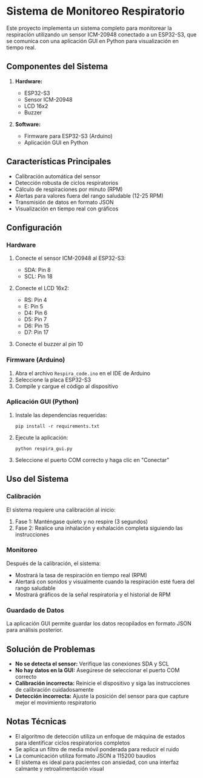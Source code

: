 # Sistema de Monitoreo Respiratorio

Este proyecto implementa un sistema completo para monitorear la respiración utilizando un sensor ICM-20948 conectado a un ESP32-S3, que se comunica con una aplicación GUI en Python para visualización en tiempo real.

## Componentes del Sistema

1. **Hardware:**
   - ESP32-S3
   - Sensor ICM-20948
   - LCD 16x2
   - Buzzer

2. **Software:**
   - Firmware para ESP32-S3 (Arduino)
   - Aplicación GUI en Python

## Características Principales

- Calibración automática del sensor
- Detección robusta de ciclos respiratorios
- Cálculo de respiraciones por minuto (RPM)
- Alertas para valores fuera del rango saludable (12-25 RPM)
- Transmisión de datos en formato JSON
- Visualización en tiempo real con gráficos

## Configuración

### Hardware

1. Conecte el sensor ICM-20948 al ESP32-S3:
   - SDA: Pin 8
   - SCL: Pin 18
   
2. Conecte el LCD 16x2:
   - RS: Pin 4
   - E: Pin 5
   - D4: Pin 6
   - D5: Pin 7
   - D6: Pin 15
   - D7: Pin 17

3. Conecte el buzzer al pin 10

### Firmware (Arduino)

1. Abra el archivo `Respira_code.ino` en el IDE de Arduino
2. Seleccione la placa ESP32-S3
3. Compile y cargue el código al dispositivo

### Aplicación GUI (Python)

1. Instale las dependencias requeridas:
   ```
   pip install -r requirements.txt
   ```

2. Ejecute la aplicación:
   ```
   python respira_gui.py
   ```

3. Seleccione el puerto COM correcto y haga clic en "Conectar"

## Uso del Sistema

### Calibración

El sistema requiere una calibración al inicio:
1. Fase 1: Manténgase quieto y no respire (3 segundos)
2. Fase 2: Realice una inhalación y exhalación completa siguiendo las instrucciones

### Monitoreo

Después de la calibración, el sistema:
- Mostrará la tasa de respiración en tiempo real (RPM)
- Alertará con sonidos y visualmente cuando la respiración esté fuera del rango saludable
- Mostrará gráficos de la señal respiratoria y el historial de RPM

### Guardado de Datos

La aplicación GUI permite guardar los datos recopilados en formato JSON para análisis posterior.

## Solución de Problemas

- **No se detecta el sensor:** Verifique las conexiones SDA y SCL
- **No hay datos en la GUI:** Asegúrese de seleccionar el puerto COM correcto
- **Calibración incorrecta:** Reinicie el dispositivo y siga las instrucciones de calibración cuidadosamente
- **Detección incorrecta:** Ajuste la posición del sensor para que capture mejor el movimiento respiratorio

## Notas Técnicas

- El algoritmo de detección utiliza un enfoque de máquina de estados para identificar ciclos respiratorios completos
- Se aplica un filtro de media móvil ponderada para reducir el ruido
- La comunicación utiliza formato JSON a 115200 baudios
- El sistema es ideal para pacientes con ansiedad, con una interfaz calmante y retroalimentación visual
